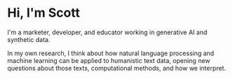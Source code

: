 # Hi, I'm Scott

I'm a marketer, developer, and educator working in generative AI and synthetic data.

In my own research, I think about how natural language processing and machine learning can be applied to humanistic text data, opening new questions about those texts, computational methods, and how we interpret.


<!--
**csbailey5t/csbailey5t** is a ✨ _special_ ✨ repository because its `README.md` (this file) appears on your GitHub profile.

Here are some ideas to get you started:

- 🔭 I’m currently working on ...
- 🌱 I’m currently learning ...
- 👯 I’m looking to collaborate on ...
- 🤔 I’m looking for help with ...
- 💬 Ask me about ...
- 📫 How to reach me: ...
- 😄 Pronouns: ...
- ⚡ Fun fact: ...
-->
